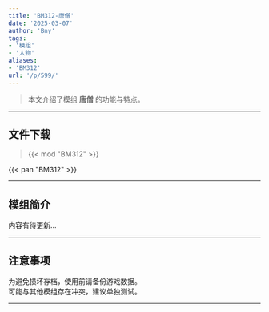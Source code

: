 ```yaml
---
title: 'BM312-唐僧'
date: '2025-03-07'
author: 'Bny'
tags:
- '模组'
- '人物'
aliases:
- 'BM312'
url: '/p/599/'
---
```


> 本文介绍了模组 **唐僧** 的功能与特点。

---

## 文件下载  

> {{< mod "BM312" >}}  

{{< pan "BM312" >}}  

---

## 模组简介

>  
内容有待更新...  

---

## 注意事项

>  
为避免损坏存档，使用前请备份游戏数据。  
可能与其他模组存在冲突，建议单独测试。  

---

